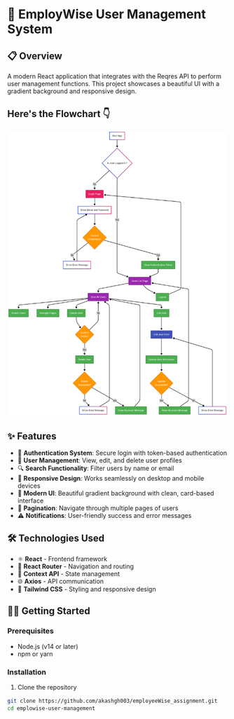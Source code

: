 # 🚀 EmployWise User Management System

## 📋 Overview

A modern React application that integrates with the Reqres API to perform user management functions. This project showcases a beautiful UI with a gradient background and responsive design.

## Here's the Flowchart 👇
![App Flowchart](https://github.com/akashgh003/employeeWise_assignment/blob/main/Editor%20_%20Mermaid%20Chart-2025-03-29-151342.png)

## ✨ Features

- 🔐 **Authentication System**: Secure login with token-based authentication
- 👥 **User Management**: View, edit, and delete user profiles
- 🔍 **Search Functionality**: Filter users by name or email
- 📱 **Responsive Design**: Works seamlessly on desktop and mobile devices
- 🎨 **Modern UI**: Beautiful gradient background with clean, card-based interface
- 📄 **Pagination**: Navigate through multiple pages of users
- ⚠️ **Notifications**: User-friendly success and error messages

## 🛠️ Technologies Used

- ⚛️ **React** - Frontend framework
- 🧭 **React Router** - Navigation and routing
- 🔄 **Context API** - State management
- 🌐 **Axios** - API communication
- 💅 **Tailwind CSS** - Styling and responsive design

## 🏃‍♂️ Getting Started

### Prerequisites

- Node.js (v14 or later)
- npm or yarn

### Installation

1. Clone the repository
```bash
git clone https://github.com/akashgh003/employeeWise_assignment.git
cd emplowise-user-management
